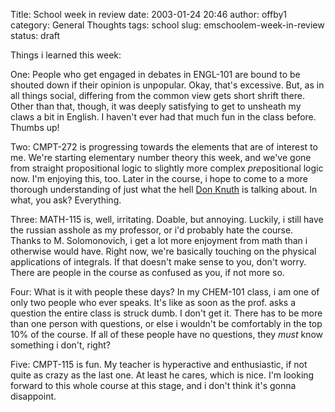 Title: School week in review
date: 2003-01-24 20:46
author: offby1
category: General Thoughts
tags: school
slug: emschoolem-week-in-review
status: draft

Things i learned this week:

One: People who get engaged in debates in ENGL-101 are bound to be shouted down if their opinion is unpopular. Okay, that\'s excessive. But, as in all things social, differing from the common view gets short shrift there. Other than that, though, it was deeply satisfying to get to unsheath my claws a bit in English. I haven\'t ever had that much fun in the class before. Thumbs up!

Two: CMPT-272 is progressing towards the elements that are of interest to me. We\'re starting elementary number theory this week, and we\'ve gone from straight propositional logic to slightly more complex *pre*positional logic now. I\'m enjoying this, too. Later in the course, i hope to come to a more thorough understanding of just what the hell [Don Knuth](http://www-cs-faculty.stanford.edu/~knuth/) is talking about. In what, you ask? Everything.

Three: MATH-115 is, well, irritating. Doable, but annoying. Luckily, i still have the russian asshole as my professor, or i\'d probably hate the course. Thanks to M. Solomonovich, i get a lot more enjoyment from math than i otherwise would have. Right now, we\'re basically touching on the physical applications of integrals. If that doesn\'t make sense to you, don\'t worry. There are people in the course as confused as you, if not more so.

Four: What is it with people these days? In my CHEM-101 class, i am one of only two people who ever speaks. It\'s like as soon as the prof. asks a question the entire class is struck dumb. I don\'t get it. There has to be more than one person with questions, or else i wouldn\'t be comfortably in the top 10% of the course. If all of these people have no questions, they *must* know something i don\'t, right?

Five: CMPT-115 is fun. My teacher is hyperactive and enthusiastic, if not quite as crazy as the last one. At least he cares, which is nice. I\'m looking forward to this whole course at this stage, and i don\'t think it\'s gonna disappoint.
